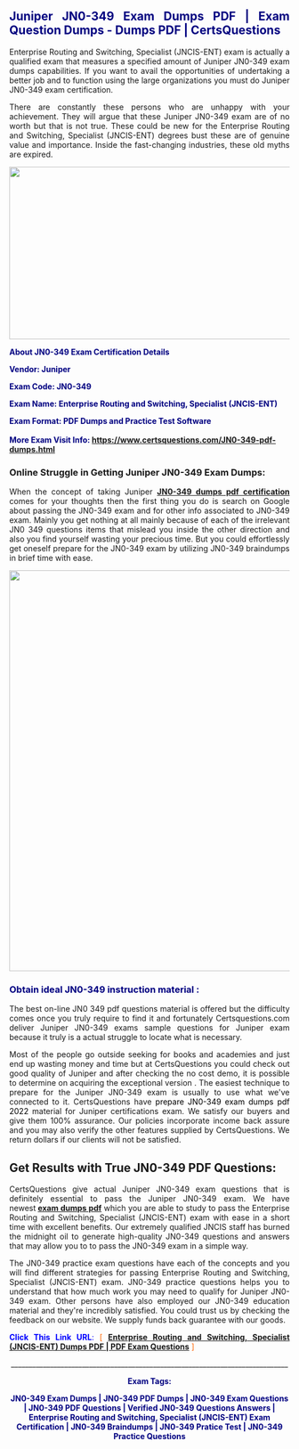 <h2 style="text-align: justify;"><span style="color: #000080;">Juniper JN0-349 Exam Dumps PDF | Exam Question Dumps - Dumps PDF | CertsQuestions</span></h2>
<p style="text-align: justify;">Enterprise Routing and Switching, Specialist (JNCIS-ENT) exam is actually a qualified exam that measures a specified amount of Juniper  JN0-349 exam dumps capabilities. If you want to avail the opportunities of undertaking a better job and to function using the large organizations you must do Juniper JN0-349 exam certification.</p>
<p style="text-align: justify;">There are constantly these persons who are unhappy with your achievement. They will argue that these Juniper  JN0-349 exam are of no worth but that is not true. These could be new for the Enterprise Routing and Switching, Specialist (JNCIS-ENT) degrees bust these are of genuine value and importance. Inside the fast-changing industries, these old myths are expired.</p>
<p><img style="display: block; margin-left: auto; margin-right: auto;" src="https://i.imgur.com/eaP4ae9.png" width="840" height="310" /></p>
<p><span style="color: #000080;"><strong>About JN0-349 Exam Certification Details</strong></span></p>
<p><span style="color: #000080;"><strong>Vendor: Juniper<br /></strong></span></p>
<p><span style="color: #000080;"><strong>Exam Code: JN0-349</strong></span></p>
<p><span style="color: #000080;"><strong>Exam Name: Enterprise Routing and Switching, Specialist (JNCIS-ENT)</strong></span></p>
<p><span style="color: #000080;"><strong>Exam Format: PDF Dumps and Practice Test Software<br /><br />More Exam Visit Info: <span style="color: #ff6600;"><a href="https://www.certsquestions.com/JN0-349-pdf-dumps.html">https://www.certsquestions.com/JN0-349-pdf-dumps.html</a></span></strong></span></p>
<h3>Online Struggle in Getting Juniper JN0-349 Exam Dumps:</h3>
<p style="text-align: justify;">When the concept of taking Juniper <a href="https://www.certsquestions.com/JN0-349-pdf-dumps.html"><strong> JN0-349 dumps pdf certification</strong></a> comes for your thoughts then the first thing you do is search on Google about passing the JN0-349 exam and for other info associated to JN0-349 exam. Mainly you get nothing at all mainly because of each of the irrelevant JN0 349 questions items that mislead you inside the other direction and also you find yourself wasting your precious time. But you could effortlessly get oneself prepare for the JN0-349 exam by utilizing JN0-349 braindumps in brief time with ease.</p>
<p><a href="https://www.certsquestions.com/JN0-349-pdf-dumps.html"><img style="display: block; margin-left: auto; margin-right: auto;" src="https://i.imgur.com/pxhoKQ2.png" width="720" /></a></p>
<h3><span style="color: #000080;">Obtain ideal  JN0-349 instruction material :</span></h3>
<p style="text-align: justify;">The best on-line JN0 349 pdf questions material is offered but the difficulty comes once you truly require to find it and fortunately Certsquestions.com deliver Juniper JN0-349 exams sample questions for Juniper  exam because it truly is a actual struggle to locate what is necessary.</p>
<p style="text-align: justify;">Most of the people go outside seeking for books and academies and just end up wasting money and time but at CertsQuestions you could check out good quality of Juniper  and after checking the no cost demo, it is possible to determine on acquiring the exceptional version . The easiest technique to prepare for the Juniper JN0-349 exam is usually to use what we've connected to it. CertsQuestions have <span style="color: #000000;">prepare JN0-349 exam dumps pdf 2022</span> material for Juniper certifications exam. We satisfy our buyers and give them 100% assurance. Our policies incorporate income back assure and you may also verify the other features supplied by CertsQuestions. We return dollars if our clients will not be satisfied.</p>
<h2>Get Results with True JN0-349 PDF Questions:</h2>
<p style="text-align: justify;">CertsQuestions give actual Juniper JN0-349 exam questions that is definitely essential to pass the Juniper  JN0-349 exam. We have newest<strong>&nbsp;<a href="https://www.certsquestions.com/">exam dumps pdf</a></strong>&nbsp;which you are able to study to pass the Enterprise Routing and Switching, Specialist (JNCIS-ENT) exam with ease in a short time with excellent benefits. Our extremely qualified JNCIS staff has burned the midnight oil to generate high-quality JN0-349 questions and answers that may allow you to to pass the JN0-349 exam in a simple way.</p>
<p style="text-align: justify;">The JN0-349 practice exam questions have each of the concepts and you will find different strategies for passing Enterprise Routing and Switching, Specialist (JNCIS-ENT) exam. JN0-349 practice questions helps you to understand that how much work you may need to qualify for Juniper  JN0-349 exam. Other persons have also employed our JN0-349 education material and they're incredibly satisfied. You could trust us by checking the feedback on our website. We supply funds back guarantee with our goods.</p>
<p style="text-align: justify;"><span style="color: #0000ff;"><strong>Click This Link URL</strong>:</span> <span style="color: #ff6600;">[ <strong><a href="https://www.certsquestions.com/jncis-certification.html">Enterprise Routing and Switching, Specialist (JNCIS-ENT) Dumps PDF | PDF Exam Questions</a></strong> ]</span></p>
<p style="text-align: center;">______________________________________________________________________________</p>
<p style="text-align: center;"><span style="color: #000080;"><strong>Exam Tags:</strong></span></p>
<p style="text-align: center;"><span style="color: #000080;"><strong>JN0-349 Exam Dumps | JN0-349 PDF Dumps | JN0-349 Exam Questions | JN0-349 PDF Questions | Verified JN0-349 Questions Answers | Enterprise Routing and Switching, Specialist (JNCIS-ENT) Exam Certification | JN0-349 Braindumps | JN0-349 Pratice Test | JN0-349 Practice Questions</strong></span></p>
